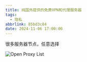```yaml
---
title: 纯国外提供的免费VPN和代理服务器
tags: 
  - 隐私
abbrlink: 85bd3c84
date: 2024-11-06 17:00:00
---
```


很多服务器节点，任意选择

![Open Proxy List](https://s2.loli.net/2024/11/06/rEq7IMmKLGRthVi.png)